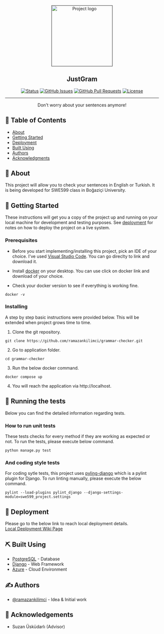 <p align="center">
  <a href="" rel="noopener">
 <img width=200px height=200px src="https://i.imgur.com/6wj0hh6.jpg" alt="Project logo"></a>
</p>

<h2 align="center">JustGram</h2>

<div align="center">

[![Status](https://img.shields.io/badge/status-active-success.svg)]()
[![GitHub Issues](https://img.shields.io/github/issues/ramazankilimci/grammar-checker)](https://github.com/ramazankilimci/grammar-checker/issues)
[![GitHub Pull Requests](https://img.shields.io/github/issues-pr/ramazankilimci/grammar-checker)](https://github.com/ramazankilimci/grammar-checker/pulls)
[![License](https://img.shields.io/badge/license-MIT-blue.svg)](/LICENSE)

</div>

---

<p align="center"> Don't worry about your sentences anymore!
    <br> 
</p>

## 📝 Table of Contents

- [About](#about)
- [Getting Started](#getting_started)
- [Deployment](#deployment)
- [Built Using](#built_using)
- [Authors](#authors)
- [Acknowledgments](#acknowledgement)

## 🧐 About <a name = "about"></a>

This project will allow you to check your sentences in English or Turkish. It is being developed for SWE599 class in Boğaziçi University.

## 🏁 Getting Started <a name = "getting_started"></a>

These instructions will get you a copy of the project up and running on your local machine for development and testing purposes. See [deployment](#deployment) for notes on how to deploy the project on a live system.

### Prerequisites

* Before you start implementing/installing this project, pick an IDE of your choice. I've used [Visual Studio Code](https://code.visualstudio.com/download). You can go direclty to link and download it.

* Install [docker](https://docs.docker.com/get-docker/) on your desktop. You can use click on docker link and download of your choice.

* Check your docker version to see if everything is working fine.

```
docker -v
```

### Installing

A step by step basic instructions were provided below. This will be extended when project grows time to time.

1) Clone the git repository.

```
git clone https://github.com/ramazankilimci/grammar-checker.git
```

2) Go to application folder.

```
cd grammar-checker
```

3) Run the below docker command.

```
docker compose up
```

4) You will reach the application via http://localhost.

## 🔧 Running the tests <a name = "tests"></a>

Below you can find the detailed information regarding tests.

### How to run unit tests

These tests checks for every method if they are working as expected or not. To run the tests, please execute below command.

```
python manage.py test
```

### And coding style tests

For coding sytle tests, this project uses [pyling-django](https://github.com/PyCQA/pylint-django) which is a pylint plugin for Django. To run linting manually, please execute the below command.

```
pylint --load-plugins pylint_django --django-settings-module=swe599_project.settings
```


## 🚀 Deployment <a name = "deployment"></a>

Please go to the below link to reach local deployment details.    
[Local Deployment Wiki Page](https://github.com/ramazankilimci/grammar-checker/wiki/Local-Deployment)

## ⛏️ Built Using <a name = "built_using"></a>

- [PostgreSQL](https://www.postgresql.org/) - Database
- [Django](https://www.djangoproject.com/) - Web Framework
- [Azure](https://azure.microsoft.com/en-us/) - Cloud Environment

## ✍️ Authors <a name = "authors"></a>

- [@ramazankilimci](https://github.com/ramazankilimci) - Idea & Initial work


## 🎉 Acknowledgements <a name = "acknowledgement"></a>

- Suzan Üsküdarlı (Advisor)

